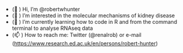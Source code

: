 - (👋 )  Hi, I’m @robertwhunter
- (👀 )  I’m interested in the molecular mechanisms of kidney disease
- (🌱 )  I’m currently learning how to code in R and from the command terminal to analyse RNAseq data
- (📫 )  How to reach me: Twitter (@renalrob) or e-mail (https://www.research.ed.ac.uk/en/persons/robert-hunter)

<!---
robertwhunter/robertwhunter is a ✨ special ✨ repository because its `README.md` (this file) appears on your GitHub profile.
You can click the Preview link to take a look at your changes.
--->

